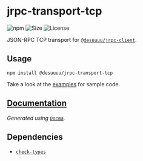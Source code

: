 # jrpc-transport-tcp

![npm](https://img.shields.io/npm/v/@desuuuu/jrpc-transport-tcp.svg) ![Size](https://img.shields.io/github/languages/code-size/desuuuu/jrpc-transport-tcp.svg) ![License](https://img.shields.io/github/desuuuu/jrpc-transport-tcp.svg)

JSON-RPC TCP transport for [`@desuuuu/jrpc-client`](https://www.npmjs.com/package/@desuuuu/jrpc-client).

## Usage

```
npm install @desuuuu/jrpc-transport-tcp
```

Take a look at the [examples](examples) for sample code.

## [Documentation](https://docs.desuuuu.com/jrpc-transport-tcp)

*Generated using [`Docma`](https://github.com/onury/docma).*

## Dependencies

* [`check-types`](https://gitlab.com/philbooth/check-types.js)
